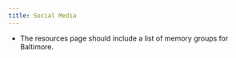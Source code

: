 ```yaml
---
title: Social Media
---
```


- The resources page should include a list of memory groups for Baltimore.
